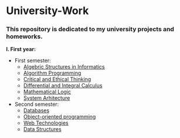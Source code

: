 # University-Work

###  This repository is dedicated to my university projects and homeworks.

**I. First year:**
   * First semester:
     * [Algebric Structures in Informatics](https://github.com/skpha13/Univeristy-Work/tree/main/First%20Year/First%20Semester/Algebric%20Structures%20in%20Computer%20Science)
     * [Algorithm Programming](https://github.com/skpha13/Univeristy-Work/tree/main/First%20Year/First%20Semester/Algoritm%20Programming)
     * [Critical and Ethical Thinking](https://github.com/skpha13/Univeristy-Work/tree/main/First%20Year/First%20Semester/Critical%20and%20Ethical%20Thinking)
     * [Differential and Integral Calculus](https://github.com/skpha13/Univeristy-Work/tree/main/First%20Year/First%20Semester/Differential%20and%20Integral%20Calculus)
     * [Mathematical Logic](https://github.com/skpha13/Univeristy-Work/tree/main/First%20Year/First%20Semester/Mathematical%20Logic)
     * [System Arhitecture](https://github.com/skpha13/Univeristy-Work/tree/main/First%20Year/First%20Semester/Sistem%20Arhitecture)
   * Second semester:
     * [Databases](https://github.com/skpha13/University-Work/tree/main/First%20Year/Second%20Semester/Databases)
     * [Object-oriented programming](https://github.com/skpha13/University-Work/tree/main/First%20Year/Second%20Semester/Object-oriented%20programming)
     * [Web Technologies](https://github.com/skpha13/University-Work/tree/main/First%20Year/Second%20Semester/Web%20Technologies)
     * [Data Structures](https://github.com/skpha13/University-Work/tree/main/First%20Year/Second%20Semester/Data%20Structures)